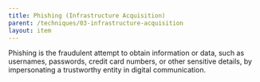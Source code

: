 ```yaml
---
title: Phishing (Infrastructure Acquisition)
parent: /techniques/03-infrastructure-acquisition
layout: item
---
```


<p>Phishing is the fraudulent attempt to obtain information or data, such as usernames, passwords, credit card numbers, or other sensitive details, by impersonating a trustworthy entity in digital communication.</p>
